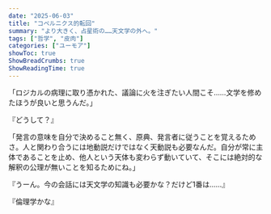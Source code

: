 ```yaml
---
date: "2025-06-03"
title: "コペルニクス的転回"
summary: "より大きく、占星術の……天文学の外へ。"
tags: ["哲学", "皮肉"]
categories: ["ユーモア"]
showToc: true
ShowBreadCrumbs: true
ShowReadingTime: true
---
```


「ロジカルの病理に取り憑かれた、議論に火を注ぎたい人間こそ……文学を修めたほうが良いと思うんだ。」

『どうして？』

「発言の意味を自分で決めること無く、原典、発言者に従うことを覚えるためさ。人と関わり合うには地動説だけではなく天動説も必要なんだ。自分が常に主体であることを止め、他人という天体も変わらず動いていて、そこには絶対的な解釈の公理が無いことを知るためにね。」

『うーん。今の会話には天文学の知識も必要かな？だけど1番は……』

『倫理学かな』